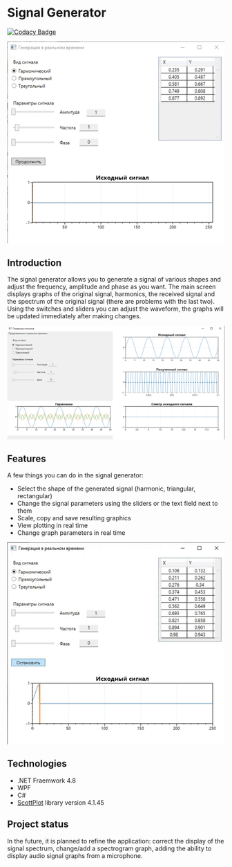 # Signal Generator
[![Codacy Badge](https://app.codacy.com/project/badge/Grade/561dd59e468546138fe62c7d0be50caf)](https://www.codacy.com/gh/Anarielle/SignalGenerator/dashboard?utm_source=github.com&amp;utm_medium=referral&amp;utm_content=Anarielle/SignalGenerator&amp;utm_campaign=Badge_Grade)

<div align="center">

![Alt text](./Resources/SG_realtime.gif)</div>

## Introduction
The signal generator allows you to generate a signal of various shapes and adjust the frequency, amplitude and phase as you want.
The main screen displays graphs of the original signal, harmonics, the received signal and the spectrum of the original signal (there are problems with the last two).
Using the switches and sliders you can adjust the waveform, the graphs will be updated immediately after making changes.

<div align="center">

![Alt text](./Resources/SG_harmonic.png)</div>

## Features
A few things you can do in the signal generator:
-   Select the shape of the generated signal (harmonic, triangular, rectangular)
-   Change the signal parameters using the sliders or the text field next to them
-   Scale, copy and save resulting graphics
-   View plotting in real time
-   Change graph parameters in real time

<div align="center">

![Alt text](./Resources/SG_functional.gif)</div>

## Technologies
-   .NET Fraemwork 4.8 
-   WPF
-   C#
-   [ScottPlot](https://scottplot.net/ "Go to the ScottPlot website") library version 4.1.45

## Project status
In the future, it is planned to refine the application: correct the display of the signal spectrum, change/add a spectrogram graph, adding the ability to display audio signal graphs from a microphone.